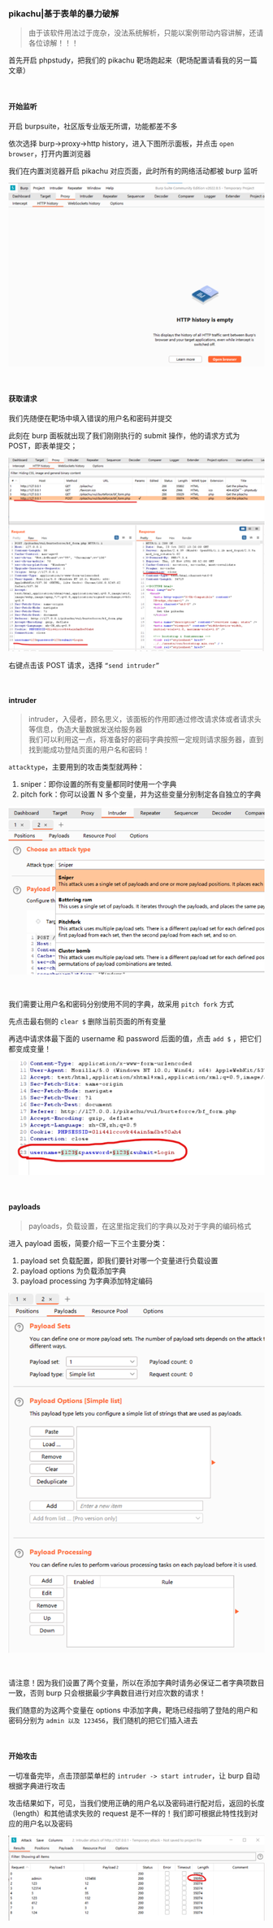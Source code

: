 ### pikachu|基于表单的暴力破解

> 由于该软件用法过于庞杂，没法系统解析，只能以案例带动内容讲解，还请各位谅解！！！

首先开启 phpstudy，把我们的 pikachu 靶场跑起来（靶场配置请看我的另一篇文章）

<br>

#### 开始监听

开启 burpsuite，社区版专业版无所谓，功能都差不多

依次选择 burp->proxy->http history，进入下图所示面板，并点击 `open browser`，打开内置浏览器

我们在内置浏览器开启 pikachu 对应页面，此时所有的网络活动都被 burp 监听

![](../imgs/tools/t02/t02-1.png)

<br>

#### 获取请求

我们先随便在靶场中填入错误的用户名和密码并提交

此刻在 burp 面板就出现了我们刚刚执行的 submit 操作，他的请求方式为 POST，即表单提交；

![](../imgs/tools/t02/t02-2.png)

右键点击该 POST 请求，选择 `“send intruder”`

<br>

#### intruder

> intruder，入侵者，顾名思义，该面板的作用即通过修改请求体或者请求头等信息，伪造大量数据发送给服务器  
> 我们可以利用这一点，将准备好的密码字典按照一定规则请求服务器，直到找到能成功登陆页面的用户名和密码！

`attacktype`，主要用到的攻击类型就两种：

1. sniper：即你设置的所有变量都同时使用一个字典
2. pitch fork：你可以设置 N 多个变量，并为这些变量分别制定各自独立的字典

![](../imgs/tools/t02/t02-3.png)

<br>

我们需要让用户名和密码分别使用不同的字典，故采用 `pitch fork` 方式

先点击最右侧的 `clear $` 删除当前页面的所有变量

再选中请求体最下面的 username 和 password 后面的值，点击 `add $` ，把它们都变成变量！

![](../imgs/tools/t02/t02-4.png)

<br>

#### payloads

> payloads，负载设置，在这里指定我们的字典以及对于字典的编码格式

进入 payload 面板，简要介绍一下三个主要分类：

1. payload set 负载配置，即我们要针对哪一个变量进行负载设置
2. payload options 为负载添加字典
3. payload processing 为字典添加特定编码

![](../imgs/tools/t02/t02-5.png)

<br>

请注意！因为我们设置了两个变量，所以在添加字典时请务必保证二者字典项数目一致，否则 burp 只会根据最少字典数目进行对应次数的请求！

我们随意的为这两个变量在 options 中添加字典，靶场已经指明了登陆的用户和密码分别为 `admin 以及 123456`，我们随机的把它们插入进去

<br>

#### 开始攻击

一切准备完毕，点击顶部菜单栏的 `intruder -> start intruder`，让 burp 自动根据字典进行攻击

攻击结果如下，可见，当我们使用正确的用户名以及密码进行配对后，返回的长度（length）和其他请求失败的 request 是不一样的！我们即可根据此特性找到对应的用户名以及密码

![](../imgs/tools/t02/t02-6.png)

<br>
